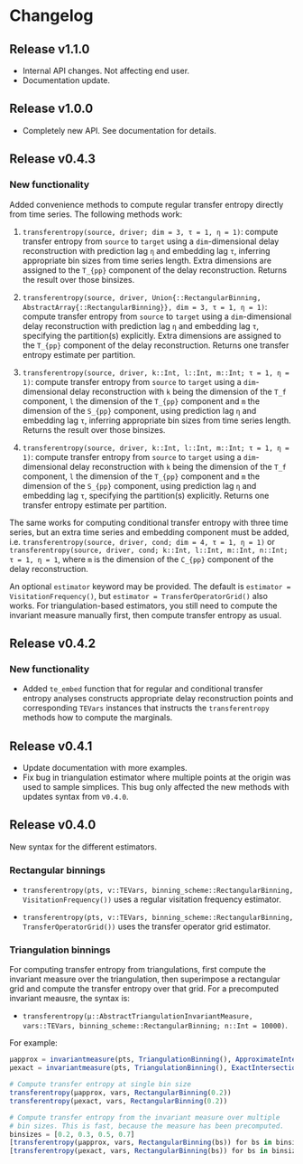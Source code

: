 # Changelog

## Release v1.1.0

- Internal API changes. Not affecting end user.
- Documentation update.

## Release v1.0.0

- Completely new API. See documentation for details.

## Release v0.4.3

### New functionality

Added convenience methods to compute regular transfer entropy directly from time series. The following methods work:

1. `transferentropy(source, driver; dim = 3, τ = 1, η = 1)`: compute transfer entropy from `source` to `target` using a `dim`-dimensional delay reconstruction with prediction lag `η` and embedding lag `τ`, inferring appropriate bin sizes from time series length. Extra dimensions are assigned to the ``T_{pp}`` component of the delay reconstruction. Returns the result over those binsizes. 

2. `transferentropy(source, driver, Union{::RectangularBinning, AbstractArray{::RectangularBinning}}, dim = 3, τ = 1, η = 1)`: compute transfer entropy from `source` to `target` using a `dim`-dimensional delay reconstruction with prediction lag `η` and embedding lag `τ`, specifying the partition(s) explicitly. Extra dimensions are assigned to the ``T_{pp}`` component of the delay reconstruction. Returns one transfer entropy estimate per partition. 

3. `transferentropy(source, driver, k::Int, l::Int, m::Int; τ = 1, η = 1)`: compute transfer entropy from `source` to `target` using a `dim`-dimensional delay reconstruction with `k` being the dimension of the ``T_f`` component, `l` the dimension of the ``T_{pp}`` component and `m` the dimension of the ``S_{pp}`` component, using prediction lag `η` and embedding lag `τ`, inferring appropriate bin sizes from time series length. Returns the result over those binsizes. 

4. `transferentropy(source, driver, k::Int, l::Int, m::Int; τ = 1, η = 1)`: compute transfer entropy from `source` to `target` using a `dim`-dimensional delay reconstruction with `k` being the dimension of the ``T_f`` component, `l` the dimension of the ``T_{pp}`` component and `m` the dimension of the ``S_{pp}`` component, using prediction lag `η` and embedding lag `τ`, specifying the partition(s) explicitly. Returns one transfer entropy estimate per partition. 

The same works for computing conditional transfer entropy with three time series, but an extra time series and embedding component must be added, i.e. `transferentropy(source, driver, cond; dim = 4, τ = 1, η = 1)` or `transferentropy(source, driver, cond; k::Int, l::Int, m::Int, n::Int; τ = 1, η = 1`, where `m` is the dimension of the ``C_{pp}`` component of the delay reconstruction. 

An optional `estimator` keyword may be provided. The default is `estimator = VisitationFrequency()`, but `estimator = TransferOperatorGrid()` also works. For triangulation-based estimators, you still need to compute the invariant measure manually first, then compute transfer entropy as usual.

## Release v0.4.2

### New functionality

- Added `te_embed` function that for regular and conditional transfer entropy analyses constructs appropriate delay reconstruction points and corresponding `TEVars` instances that instructs the `transferentropy` methods how to compute the marginals.

## Release v0.4.1

- Update documentation with more examples.
- Fix bug in triangulation estimator where multiple points at the origin was used to sample 
        simplices. This bug only affected the new methods with updates syntax from v`0.4.0`.

## Release v0.4.0

New syntax for the different estimators.

### Rectangular binnings

- `transferentropy(pts, v::TEVars, binning_scheme::RectangularBinning, VisitationFrequency())` uses a regular visitation frequency estimator.

- `transferentropy(pts, v::TEVars, binning_scheme::RectangularBinning, TransferOperatorGrid())` uses the transfer operator grid estimator.

### Triangulation binnings

For computing transfer entropy from triangulations, first compute the invariant measure 
over the triangulation, then superimpose a rectangular grid and compute the transfer 
entropy over that grid. For a precomputed invariant meausre, the syntax is: 

- `transferentropy(μ::AbstractTriangulationInvariantMeasure, vars::TEVars,
        binning_scheme::RectangularBinning; n::Int = 10000)`.

For example:

```julia
μapprox = invariantmeasure(pts, TriangulationBinning(), ApproximateIntersection())
μexact = invariantmeasure(pts, TriangulationBinning(), ExactIntersection())

# Compute transfer entropy at single bin size
transferentropy(μapprox, vars, RectangularBinning(0.2))
transferentropy(μexact, vars, RectangularBinning(0.2))

# Compute transfer entropy from the invariant measure over multiple 
# bin sizes. This is fast, because the measure has been precomputed.
binsizes = [0.2, 0.3, 0.5, 0.7]
[transferentropy(μapprox, vars, RectangularBinning(bs)) for bs in binsizes]
[transferentropy(μexact, vars, RectangularBinning(bs)) for bs in binsizes]
```
